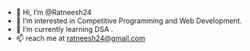 - 👋 Hi, I’m @Ratneesh24
- 👀 I’m interested in Competitive Programming and Web Development.
- 🌱 I’m currently learning DSA .
- 📫 reach me at ratneesh24@gmail.com

<!---
Ratneesh24/Ratneesh24 is a ✨ special ✨ repository because its `README.md` (this file) appears on your GitHub profile.
You can click the Preview link to take a look at your changes.
--->

